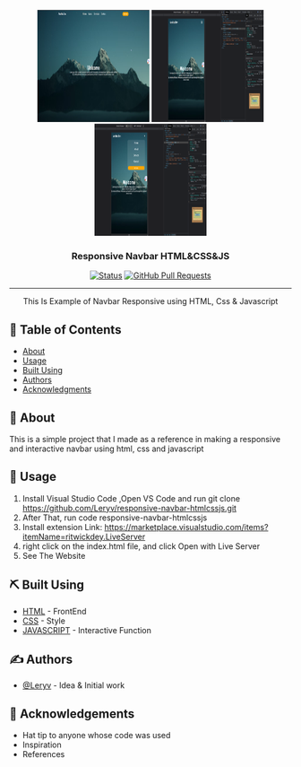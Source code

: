 <p align="center">
  <a href="" rel="noopener">
 <img width=200px height=200px src="/img//ss-1.png" alt="Project logo"></a>
 <img width=200px height=200px src="/img//ss-2.png" alt="Project logo"></a>
 <img width=200px height=200px src="/img//ss-3.png" alt="Project logo"></a>
</p>

<h3 align="center">Responsive Navbar HTML&CSS&JS</h3>

<div align="center">

[![Status](https://img.shields.io/badge/status-active-success.svg)]()
[![GitHub Pull Requests](https://img.shields.io/github/issues-pr/kylelobo/The-Documentation-Compendium.svg)](https://github.com/webdevcreative/responsive-navbar-design/pulls)

</div>

---

<p align="center"> This Is Example of Navbar Responsive using HTML, Css & Javascript
    <br> 
</p>

## 📝 Table of Contents

- [About](#about)
- [Usage](#usage)
- [Built Using](#built_using)
- [Authors](#authors)
- [Acknowledgments](#acknowledgement)

## 🧐 About <a name = "about"></a>

This is a simple project that I made as a reference in making a responsive and interactive navbar using html, css and javascript

## 🎈 Usage <a name="usage"></a>

1. Install Visual Studio Code ,Open VS Code and run git clone https://github.com/Leryv/responsive-navbar-htmlcssjs.git
2. After That, run code responsive-navbar-htmlcssjs
3. Install extension
   Link: https://marketplace.visualstudio.com/items?itemName=ritwickdey.LiveServer
4. right click on the index.html file, and click Open with Live Server
5. See The Website

## ⛏️ Built Using <a name = "built_using"></a>

- [HTML](https://html.com/) - FrontEnd
- [CSS](https://www.w3.org/) - Style
- [JAVASCRIPT](https://www.javascript.com/) - Interactive Function

## ✍️ Authors <a name = "authors"></a>

- [@Leryv](https://github.com/Leryv) - Idea & Initial work

## 🎉 Acknowledgements <a name = "acknowledgement"></a>

- Hat tip to anyone whose code was used
- Inspiration
- References
